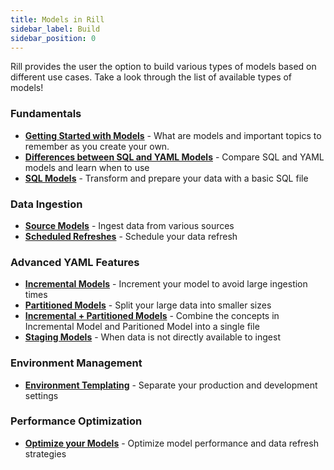 ```yaml
---
title: Models in Rill
sidebar_label: Build
sidebar_position: 0
---
```


Rill provides the user the option to build various types of models based on different use cases. Take a look through the list of available types of models!


### Fundamentals 
- [**Getting Started with Models**](/build/models/models-101) - What are models and important topics to remember as you create your own.
- [**Differences between SQL and YAML Models**](/build/models/model-differences) - Compare SQL and YAML models and learn when to use 
- [**SQL Models**](/build/models/sql-models) - Transform and prepare your data with a basic SQL file
  
### Data Ingestion
- [**Source Models**](/build/models/source-models) - Ingest data from various sources
- [**Scheduled Refreshes**](/build/models/data-refresh) - Schedule your data refresh  

### Advanced YAML Features
- [**Incremental Models**](/build/models/incremental-models) - Increment your model to avoid large ingestion times
- [**Partitioned Models**](/build/models/partitioned-models) - Split your large data into smaller sizes
- [**Incremental + Partitioned Models**](/build/models/incremental-partitioned-models) - Combine the concepts in Incremental Model and Paritioned Model into a single file
- [**Staging Models**](/build/models/staging-models) - When data is not directly available to ingest

### Environment Management
- [**Environment Templating**](/build/models/templating) - Separate your production and development settings 

### Performance Optimization
- [**Optimize your Models**](/build/models/performance) - Optimize model performance and data refresh strategies